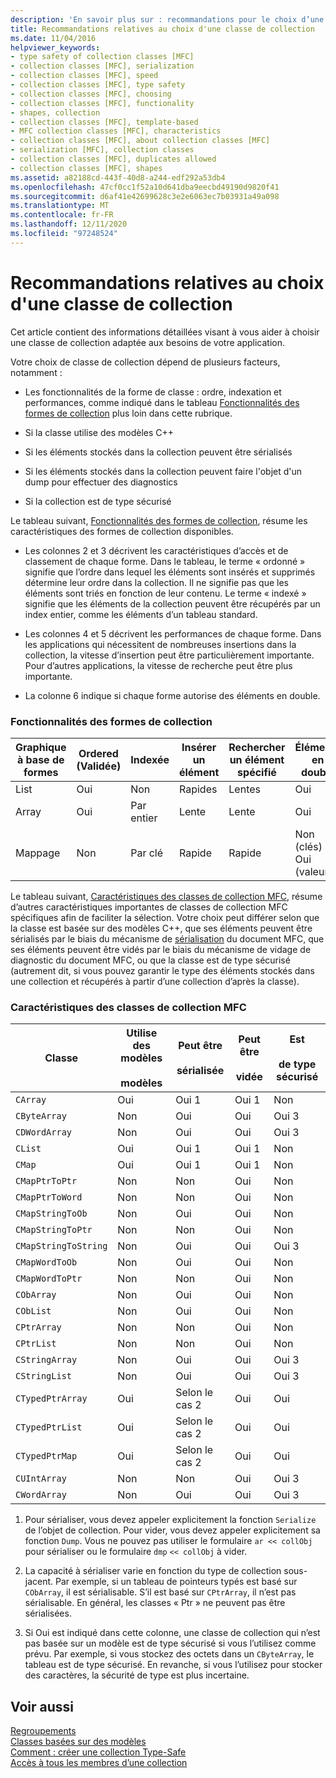 ```yaml
---
description: 'En savoir plus sur : recommandations pour le choix d’une classe de collection'
title: Recommandations relatives au choix d'une classe de collection
ms.date: 11/04/2016
helpviewer_keywords:
- type safety of collection classes [MFC]
- collection classes [MFC], serialization
- collection classes [MFC], speed
- collection classes [MFC], type safety
- collection classes [MFC], choosing
- collection classes [MFC], functionality
- shapes, collection
- collection classes [MFC], template-based
- MFC collection classes [MFC], characteristics
- collection classes [MFC], about collection classes [MFC]
- serialization [MFC], collection classes
- collection classes [MFC], duplicates allowed
- collection classes [MFC], shapes
ms.assetid: a82188cd-443f-40d8-a244-edf292a53db4
ms.openlocfilehash: 47cf0cc1f52a10d641dba9eecbd49190d9820f41
ms.sourcegitcommit: d6af41e42699628c3e2e6063ec7b03931a49a098
ms.translationtype: MT
ms.contentlocale: fr-FR
ms.lasthandoff: 12/11/2020
ms.locfileid: "97248524"
---
```

# <a name="recommendations-for-choosing-a-collection-class"></a>Recommandations relatives au choix d'une classe de collection

Cet article contient des informations détaillées visant à vous aider à choisir une classe de collection adaptée aux besoins de votre application.

Votre choix de classe de collection dépend de plusieurs facteurs, notamment :

- Les fonctionnalités de la forme de classe : ordre, indexation et performances, comme indiqué dans le tableau [Fonctionnalités des formes de collection](#_core_collection_shape_features) plus loin dans cette rubrique.

- Si la classe utilise des modèles C++

- Si les éléments stockés dans la collection peuvent être sérialisés

- Si les éléments stockés dans la collection peuvent faire l'objet d'un dump pour effectuer des diagnostics

- Si la collection est de type sécurisé

Le tableau suivant, [Fonctionnalités des formes de collection](#_core_collection_shape_features), résume les caractéristiques des formes de collection disponibles.

- Les colonnes 2 et 3 décrivent les caractéristiques d’accès et de classement de chaque forme. Dans le tableau, le terme « ordonné » signifie que l’ordre dans lequel les éléments sont insérés et supprimés détermine leur ordre dans la collection. Il ne signifie pas que les éléments sont triés en fonction de leur contenu. Le terme « indexé » signifie que les éléments de la collection peuvent être récupérés par un index entier, comme les éléments d’un tableau standard.

- Les colonnes 4 et 5 décrivent les performances de chaque forme. Dans les applications qui nécessitent de nombreuses insertions dans la collection, la vitesse d’insertion peut être particulièrement importante. Pour d’autres applications, la vitesse de recherche peut être plus importante.

- La colonne 6 indique si chaque forme autorise des éléments en double.

### <a name="collection-shape-features"></a><a name="_core_collection_shape_features"></a> Fonctionnalités des formes de collection

|Graphique à base de formes|Ordered (Validée)|Indexée|Insérer un élément|Rechercher un élément spécifié|Éléments en double|
|-----------|--------------|--------------|-----------------------|----------------------------------|-------------------------|
|List|Oui|Non|Rapides|Lentes|Oui|
|Array|Oui|Par entier|Lente|Lente|Oui|
|Mappage|Non|Par clé|Rapide|Rapide|Non (clés) Oui (valeurs)|

Le tableau suivant, [Caractéristiques des classes de collection MFC](#_core_characteristics_of_mfc_collection_classes), résume d’autres caractéristiques importantes de classes de collection MFC spécifiques afin de faciliter la sélection. Votre choix peut différer selon que la classe est basée sur des modèles C++, que ses éléments peuvent être sérialisés par le biais du mécanisme de [sérialisation](../mfc/serialization-in-mfc.md) du document MFC, que ses éléments peuvent être vidés par le biais du mécanisme de vidage de diagnostic du document MFC, ou que la classe est de type sécurisé (autrement dit, si vous pouvez garantir le type des éléments stockés dans une collection et récupérés à partir d’une collection d’après la classe).

### <a name="characteristics-of-mfc-collection-classes"></a><a name="_core_characteristics_of_mfc_collection_classes"></a> Caractéristiques des classes de collection MFC

|Classe|Utilise des modèles<br /><br /> modèles|Peut être<br /><br /> sérialisée|Peut être<br /><br /> vidée|Est<br /><br /> de type sécurisé|
|-----------|------------------------------|---------------------------|-----------------------|-----------------------|
|`CArray`|Oui|Oui 1|Oui 1|Non|
|`CByteArray`|Non|Oui|Oui|Oui 3|
|`CDWordArray`|Non|Oui|Oui|Oui 3|
|`CList`|Oui|Oui 1|Oui 1|Non|
|`CMap`|Oui|Oui 1|Oui 1|Non|
|`CMapPtrToPtr`|Non|Non|Oui|Non|
|`CMapPtrToWord`|Non|Non|Oui|Non|
|`CMapStringToOb`|Non|Oui|Oui|Non|
|`CMapStringToPtr`|Non|Non|Oui|Non|
|`CMapStringToString`|Non|Oui|Oui|Oui 3|
|`CMapWordToOb`|Non|Oui|Oui|Non|
|`CMapWordToPtr`|Non|Non|Oui|Non|
|`CObArray`|Non|Oui|Oui|Non|
|`CObList`|Non|Oui|Oui|Non|
|`CPtrArray`|Non|Non|Oui|Non|
|`CPtrList`|Non|Non|Oui|Non|
|`CStringArray`|Non|Oui|Oui|Oui 3|
|`CStringList`|Non|Oui|Oui|Oui 3|
|`CTypedPtrArray`|Oui|Selon le cas 2|Oui|Oui|
|`CTypedPtrList`|Oui|Selon le cas 2|Oui|Oui|
|`CTypedPtrMap`|Oui|Selon le cas 2|Oui|Oui|
|`CUIntArray`|Non|Non|Oui|Oui 3|
|`CWordArray`|Non|Oui|Oui|Oui 3|

1. Pour sérialiser, vous devez appeler explicitement la fonction `Serialize` de l’objet de collection. Pour vider, vous devez appeler explicitement sa fonction `Dump`. Vous ne pouvez pas utiliser le formulaire `ar << collObj` pour sérialiser ou le formulaire `dmp` `<< collObj` à vider.

2. La capacité à sérialiser varie en fonction du type de collection sous-jacent. Par exemple, si un tableau de pointeurs typés est basé sur `CObArray`, il est sérialisable. S’il est basé sur `CPtrArray`, il n’est pas sérialisable. En général, les classes « Ptr » ne peuvent pas être sérialisées.

3. Si Oui est indiqué dans cette colonne, une classe de collection qui n’est pas basée sur un modèle est de type sécurisé si vous l’utilisez comme prévu. Par exemple, si vous stockez des octets dans un `CByteArray`, le tableau est de type sécurisé. En revanche, si vous l’utilisez pour stocker des caractères, la sécurité de type est plus incertaine.

## <a name="see-also"></a>Voir aussi

[Regroupements](../mfc/collections.md)<br/>
[Classes basées sur des modèles](../mfc/template-based-classes.md)<br/>
[Comment : créer une collection Type-Safe](../mfc/how-to-make-a-type-safe-collection.md)<br/>
[Accès à tous les membres d’une collection](../mfc/accessing-all-members-of-a-collection.md)
